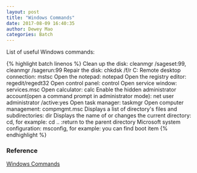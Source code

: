 ```yaml
--- 
layout: post 
title: "Windows Commands" 
date: 2017-08-09 16:40:35 
author: Dewey Mao 
categories: Batch 
--- 
```

List of useful Windows commands:

{% highlight batch linenos %}
Clean up the disk: cleanmgr /sageset:99, cleanmgr /sagerun:99
Repair the disk: chkdsk /f/r C:
Remote desktop connection: mstsc
Open the notepad: notepad
Open the registry editor: regedit/regedt32
Open control panel: control
Open service window: services.msc
Open calculator: calc
Enable the hidden administrator account(open a command prompt in administrator mode): net user administrator /active:yes
Open task manager: taskmgr
Open computer management: compmgmt.msc
Displays a list of directory's files and subdirectories: dir
Displays the name of or changes the current directory: cd, for example: cd .. :return to the parent directory
Microsoft system configuration: msconfig, for example: you can find boot item
{% endhighlight %}

### Reference
<a href="https://docs.microsoft.com/en-us/windows-server/administration/windows-commands/windows-commands#BKMK_d" target="_blank"> Windows Commands </a>